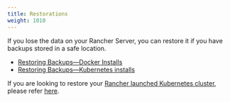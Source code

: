 ```yaml
---
title: Restorations
weight: 1010
---
```

If you lose the data on your Rancher Server, you can restore it if you have backups stored in a safe location.

- [Restoring Backups—Docker Installs]({{<baseurl>}}/rancher/v2.x/en/backups/restorations/single-node-restoration/)
- [Restoring Backups—Kubernetes installs]({{<baseurl>}}/rancher/v2.x/en/backups/restorations/ha-restoration/)

If you are looking to restore your [Rancher launched Kubernetes cluster]({{<baseurl>}}/rancher/v2.x/en/cluster-provisioning/rke-clusters/), please refer [here]({{<baseurl>}}/rancher/v2.x/en/cluster-admin/restoring-etcd/).
